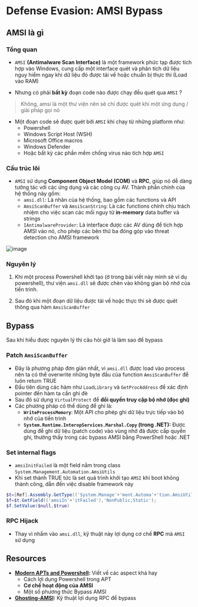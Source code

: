# Defense Evasion: AMSI Bypass

## AMSI là gì

### Tổng quan

- `AMSI` **(Antimalware Scan Interface)** là một framework phức tạp được tích hợp vào Windows, cung cấp một interface quét và phân tích dữ liệu nguy hiểm ngay khi dữ liệu đó được tải về hoặc chuẩn bị thực thi (Load vào RAM)

- Nhưng có phải **bất kỳ** đoạn code nào được chạy đều quét qua `AMSI` ?
> Không, amsi là một thư viện nên sẽ chỉ được quét khi một ứng dụng / giải pháp gọi nó
- Một đoạn code sẽ được quét bởi `AMSI` khi chạy từ những platform như:
    - Powershell
    - Windows Script Host (WSH)
    - Microsoft Office macros
    - Windows Defender
    - Hoặc bất kỳ các phần mềm chống virus nào tích hợp `AMSI`

### Cấu trúc lõi

- `AMSI` sử dụng **Component Object Model (COM)** và **RPC**, giúp nó dễ dàng tưởng tác với các ứng dụng và các công cụ AV. Thành phần chính của hệ thống này gồm:
	- `amsi.dll`: Là nhân của hệ thống, bao gồm các functions và API
	- `AmsiScanBuffer` và `AmsiScanString`: Là các functions chính chịu trách nhiệm cho việc scan các mối nguy từ **in-memory** data buffer và strings
	- `IAntimalwareProvider`: Là interface được các AV dùng để tích hợp AMSI vào nó, cho phép các bên thứ ba đóng góp vào threat detection cho AMSI framework

![image](https://github.com/user-attachments/assets/395a1359-d72c-499e-b198-79d06def7eae)

### Nguyên lý

1. Khi một process Powershell khởi tạo (ở trong bài viết này mình sẽ ví dụ powershell), thư viện `amsi.dll` sẽ được chèn vào không gian bộ nhớ của tiến trình.

2. Sau đó khi một đoạn dữ liệu được tải về hoặc thực thi sẽ được quét thông qua hàm `AmsiScanBuffer`

## Bypass

Sau khi hiểu được nguyên lý thì câu hỏi giờ là làm sao để bypass

### Patch `AmsiScanBuffer`
- Đây là phương pháp đơn giản nhất, vì `amsi.dll` được load vào process nên ta có thể overwrite những byte đầu của function `AmsiScanBuffer` để luôn return TRUE
- Đầu tiên dùng các hàm như `LoadLibrary` và `GetProcAddress` để xác định pointer đến hàm ta cần ghi đè
- Sau đó sử dụng `VirtualProtect` để **đổi quyền truy cập bộ nhớ (đọc ghi)**
- Các phương pháp có thể dùng để ghi là:
    - **`WriteProcessMemory`**: Một API cho phép ghi dữ liệu trực tiếp vào bộ nhớ của tiến trình
    - **`System.Runtime.InteropServices.Marshal.Copy` (trong .NET):** Được dùng để ghi dữ liệu (patch code) vào vùng nhớ đã được cấp quyền ghi, thường thấy trong các bypass AMSI bằng PowerShell hoặc .NET

### Set internal flags
- `amsiInitFailed` là một field nằm trong class `System.Management.Automation.AmsiUtils`
- Khi set thành TRUE tức là set quá trình khởi tạo `AMSI` khi boot không thành công, dẫn đến việc disable framework này 
```powershell
$t=[Ref].Assembly.GetType(('System.Manage'+'ment.Automa'+'tion.AmsiUtils'));
$f=$t.GetField(('amsiIn'+'itFailed'),'NonPublic,Static');
$f.SetValue($null,$true)
```

### RPC Hijack
- Thay vì nhắm vào `amsi.dll`, kỹ thuật này lợi dụng cơ chế **RPC** mà `AMSI` sử dụng


## Resources
- **[Modern APTs and Powershell](https://medium.com/@0xHossam/powershell-exploits-modern-apts-and-their-malicious-scripting-tactics-7f98b0e8090c):** Viết về các aspect khá hay
	- Cách lợi dụng Powershell trong APT
	- **Cơ chế hoạt động của AMSI**
	- Một số phương thức Bypass AMSI
- **[Ghosting-AMSI](https://github.com/andreisss/Ghosting-AMSI):** Kỹ thuật lợi dụng RPC để bypass
